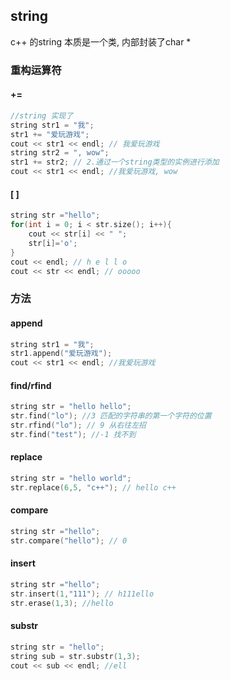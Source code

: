 ## string

c++ 的string 本质是一个类, 内部封装了char *

### 重构运算符

#### +=

```c++
//string 实现了
string str1 = "我";
str1 += "爱玩游戏";
cout << str1 << endl; // 我爱玩游戏
string str2 = ", wow";
str1 += str2; // 2.通过一个string类型的实例进行添加
cout << str1 << endl; //我爱玩游戏, wow

```

#### [ ]

```c++
string str ="hello";
for(int i = 0; i < str.size(); i++){
    cout << str[i] << " ";
    str[i]='o';
}
cout << endl; // h e l l o
cout << str << endl; // ooooo
```

### 方法

#### append

```c++
string str1 = "我";
str1.append("爱玩游戏");
cout << str1 << endl; //我爱玩游戏
```

#### find/rfind

```c++
string str = "hello hello";
str.find("lo"); //3 匹配的字符串的第一个字符的位置
str.rfind("lo"); // 9 从右往左招
str.find("test"); //-1 找不到
```

#### replace

```c++
string str = "hello world";
str.replace(6,5, "c++"); // hello c++
```

#### compare

```c++
string str ="hello";
str.compare("hello"); // 0
```

#### insert

```c++
string str ="hello";
str.insert(1,"111"); // h111ello
str.erase(1,3); //hello
```

#### substr

```c++
string str = "hello";
string sub = str.substr(1,3);
cout << sub << endl; //ell
```



